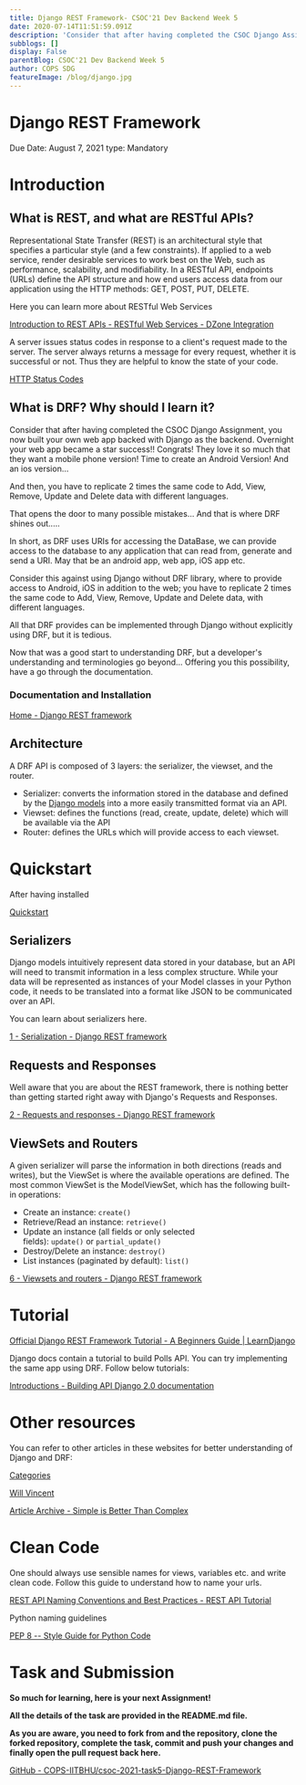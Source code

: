 ```yaml
---
title: Django REST Framework- CSOC'21 Dev Backend Week 5
date: 2020-07-14T11:51:59.091Z
description: 'Consider that after having completed the CSOC Django Assignment, you now built your own web app backed with Django as the backend.'
subblogs: []
display: False
parentBlog: CSOC'21 Dev Backend Week 5
author: COPS SDG
featureImage: /blog/django.jpg
---
```


# Django REST Framework

Due Date: August 7, 2021
type: Mandatory

# Introduction

## What is REST, and what are RESTful APIs?

Representational State Transfer (REST) is an architectural style that specifies a particular style (and a few constraints). If applied to a web service, render desirable services to work best on the Web, such as performance, scalability, and modifiability. In a RESTful API, endpoints (URLs) define the API structure and how end users access data from our application using the HTTP methods: GET, POST, PUT, DELETE.

Here you can learn more about RESTful Web Services

[Introduction to REST APIs - RESTful Web Services - DZone Integration](https://dzone.com/articles/introduction-to-rest-api-restful-web-services)

A server issues status codes in response to a client's request made to the server. The server always returns a message for every request, whether it is successful or not. Thus they are helpful to know the state of your code.

[HTTP Status Codes](https://restfulapi.net/http-status-codes/)

## What is DRF? Why should I learn it?

Consider that after having completed the CSOC Django Assignment, you now built your own web app backed with Django as the backend. Overnight your web app became a star success!! Congrats! They love it so much that they want a mobile phone version! Time to create an Android Version! And an ios version...

And then, you have to replicate 2 times the same code to Add, View, Remove, Update and Delete data with different languages.

That opens the door to many possible mistakes… And that is where DRF shines out.....

In short, as DRF uses URIs for accessing the DataBase, we can provide access to the database to any application that can read from, generate and send a URI. May that be an android app, web app, iOS app etc.

Consider this against using Django without DRF library, where to provide access to Android, iOS in addition to the web; you have to replicate 2 times the same code to Add, View, Remove, Update and Delete data, with different languages.

All that DRF provides can be implemented through Django without explicitly using DRF, but it is tedious.

Now that was a good start to understanding DRF, but a developer's understanding and terminologies go beyond... Offering you this possibility, have a go through the documentation.

### Documentation and Installation

[Home - Django REST framework](https://www.django-rest-framework.org/)

## Architecture

A DRF API is composed of 3 layers: the serializer, the viewset, and the router.

- Serializer: converts the information stored in the database and defined by the [Django models](https://docs.djangoproject.com/en/2.0/topics/db/models/) into a more easily transmitted format via an API.
- Viewset: defines the functions (read, create, update, delete) which will be available via the API
- Router: defines the URLs which will provide access to each viewset.

# Quickstart

After having installed

[Quickstart](https://www.django-rest-framework.org/tutorial/quickstart/)

## Serializers

Django models intuitively represent data stored in your database, but an API will need to transmit information in a less complex structure. While your data will be represented as instances of your Model classes in your Python code, it needs to be translated into a format like JSON to be communicated over an API.

You can learn about serializers here.

[1 - Serialization - Django REST framework](https://www.django-rest-framework.org/tutorial/1-serialization/)

## Requests and Responses

Well aware that you are about the REST framework, there is nothing better than getting started right away with Django's Requests and Responses.

[2 - Requests and responses - Django REST framework](https://www.django-rest-framework.org/tutorial/2-requests-and-responses/)

## **ViewSets and Routers**

A given serializer will parse the information in both directions (reads and writes), but the ViewSet is where the available operations are defined. The most common ViewSet is the ModelViewSet, which has the following built-in operations:

- Create an instance: `create()`
- Retrieve/Read an instance: `retrieve()`
- Update an instance (all fields or only selected fields): `update()` or `partial_update()`
- Destroy/Delete an instance: `destroy()`
- List instances (paginated by default): `list()`

[6 - Viewsets and routers - Django REST framework](https://www.django-rest-framework.org/tutorial/6-viewsets-and-routers/)

# Tutorial

[Official Django REST Framework Tutorial - A Beginners Guide | LearnDjango](https://wsvincent.com/official-django-rest-framework-tutorial-beginners-guide/)

Django docs contain a tutorial to build Polls API. You can try implementing the same app using DRF. Follow below tutorials:

[Introductions - Building API Django 2.0 documentation](https://books.agiliq.com/projects/django-api-polls-tutorial/en/latest/introduction.html)

# Other resources

You can refer to other articles in these websites for better understanding of Django and DRF:

[Categories](https://www.agiliq.com/categories/#drf)

[Will Vincent](https://wsvincent.com/)

[Article Archive - Simple is Better Than Complex](https://simpleisbetterthancomplex.com/archive/)

# Clean Code

One should always use sensible names for views, variables etc. and write clean code.
Follow this guide to understand how to name your urls.

[REST API Naming Conventions and Best Practices - REST API Tutorial](https://restfulapi.net/resource-naming/)

Python naming guidelines

[PEP 8 -- Style Guide for Python Code](https://www.python.org/dev/peps/pep-0008/)

# Task and Submission

**So much for learning, here is your next Assignment!**

**All the details of the task are provided in the README.md file.**

**As you are aware, you need to fork from and the repository, clone the forked repository, complete the task, commit and push your changes and finally open the pull request back here.**

[GitHub - COPS-IITBHU/csoc-2021-task5-Django-REST-Framework](https://github.com/COPS-IITBHU/csoc-2021-task5-Django-REST-Framework.git)

